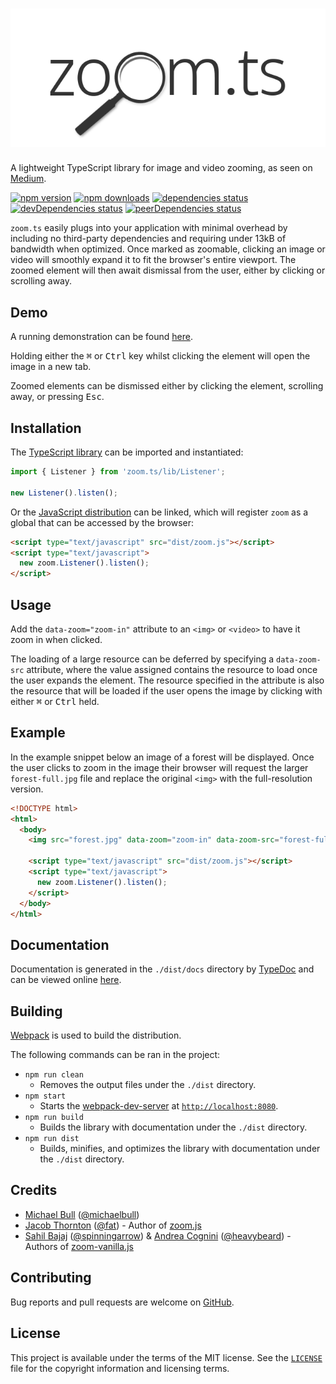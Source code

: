 # ![zoom.ts][logo]

A lightweight TypeScript library for image and video zooming, as seen on
[Medium][medium].

[![npm version][npm-image]][npm-url]
[![npm downloads][downloads-image]][downloads-url]
[![dependencies status][dependencies-image]][dependencies-url]
[![devDependencies status][devDependencies-image]][devDependencies-url]
[![peerDependencies status][peerDependencies-image]][peerDependencies-url]

`zoom.ts` easily plugs into your application with minimal overhead by including
no third-party dependencies and requiring under 13kB of bandwidth when
optimized. Once marked as zoomable, clicking an image or video will smoothly
expand it to fit the browser's entire viewport. The zoomed element will then
await dismissal from the user, either by clicking or scrolling away.

## Demo

A running demonstration can be found [here][demo].

Holding either the <kbd>⌘</kbd> or <kbd>Ctrl</kbd> key whilst clicking the
element will open the image in a new tab.

Zoomed elements can be dismissed either by clicking the element, scrolling away,
or pressing <kbd>Esc</kbd>.

## Installation

The [TypeScript library][listener.ts] can be imported and instantiated:

```typescript
import { Listener } from 'zoom.ts/lib/Listener';

new Listener().listen();
```

Or the [JavaScript distribution][dist.js] can be linked, which will register
`zoom` as a global that can be accessed by the browser:

```html
<script type="text/javascript" src="dist/zoom.js"></script>
<script type="text/javascript">
  new zoom.Listener().listen();
</script>
```

## Usage

Add the `data-zoom="zoom-in"` attribute to an `<img>` or `<video>` to have it
zoom in when clicked.

The loading of a large resource can be deferred by specifying a `data-zoom-src`
attribute, where the value assigned contains the resource to load once the user
expands the element. The resource specified in the attribute is also the
resource that will be loaded if the user opens the image by clicking with either
<kbd>⌘</kbd> or <kbd>Ctrl</kbd> held.

## Example

In the example snippet below an image of a forest will be displayed. Once the
user clicks to zoom in the image their browser will request the larger
`forest-full.jpg` file and replace the original `<img>` with the full-resolution
version.

```html
<!DOCTYPE html>
<html>
  <body>
    <img src="forest.jpg" data-zoom="zoom-in" data-zoom-src="forest-full.jpg">

    <script type="text/javascript" src="dist/zoom.js"></script>
    <script type="text/javascript">
      new zoom.Listener().listen();
    </script>
  </body>
</html>
```

## Documentation

Documentation is generated in the `./dist/docs` directory by [TypeDoc][typedoc]
and can be viewed online [here][docs].

## Building

[Webpack][webpack] is used to build the distribution.

The following commands can be ran in the project:

- `npm run clean`
  - Removes the output files under the `./dist` directory.
- `npm start`
  - Starts the [webpack-dev-server][dev-server] at
[`http://localhost:8080`](http://localhost:8080).
- `npm run build`
  - Builds the library with documentation under the `./dist` directory.
- `npm run dist`
  - Builds, minifies, and optimizes the library with documentation under the
`./dist` directory.

## Credits

- [Michael Bull](https://michael-bull.com) ([@michaelbull](https://github.com/michaelbull))
- [Jacob Thornton](https://twitter.com/fat) ([@fat](https://github.com/fat)) - Author of [zoom.js](https://github.com/fat/zoom.js)
- [Sahil Bajaj](http://sahil.me) ([@spinningarrow](https://github.com/spinningarrow)) \& [Andrea Cognini](http://heavybeard.it) ([@heavybeard](https://github.com/heavybeard)) - Authors of [zoom-vanilla.js](https://github.com/heavybeard/zoom-vanilla.js)

## Contributing

Bug reports and pull requests are welcome on [GitHub][github].

## License
This project is available under the terms of the MIT license. See the
[`LICENSE`][license] file for the copyright information and licensing terms.

[logo]: /img/logo.png
[medium]: https://medium.design/image-zoom-on-medium-24d146fc0c20
[npm-image]: https://img.shields.io/npm/v/zoom.ts.svg
[npm-url]: https://www.npmjs.com/package/zoom.ts
[downloads-image]: https://img.shields.io/npm/dt/zoom.ts.svg
[downloads-url]: https://www.npmjs.com/package/zoom.ts
[dependencies-image]: https://david-dm.org/michaelbull/zoom.ts.svg
[dependencies-url]: https://david-dm.org/michaelbull/zoom.ts
[devDependencies-image]: https://david-dm.org/michaelbull/zoom.ts/dev-status.svg
[devDependencies-url]: https://david-dm.org/michaelbull/zoom.ts?type=dev
[peerDependencies-image]: https://david-dm.org/michaelbull/zoom.ts/peer-status.svg
[peerDependencies-url]: https://david-dm.org/michaelbull/zoom.ts?type=peer
[demo]: https://michaelbull.github.io/zoom.ts
[listener.ts]: https://github.com/michaelbull/zoom.ts/blob/master/lib/Listener.ts
[dist.js]: https://github.com/michaelbull/zoom.ts/blob/master/dist/zoom.js
[typedoc]: https://github.com/TypeStrong/typedoc
[docs]: https://michaelbull.github.io/zoom.ts/dist/docs
[dev-server]: https://github.com/webpack/webpack-dev-server
[webpack]: https://webpack.github.io/
[github]: https://github.com/michaelbull/zoom.ts
[license]: https://github.com/michaelbull/zoom.ts/blob/master/LICENSE
